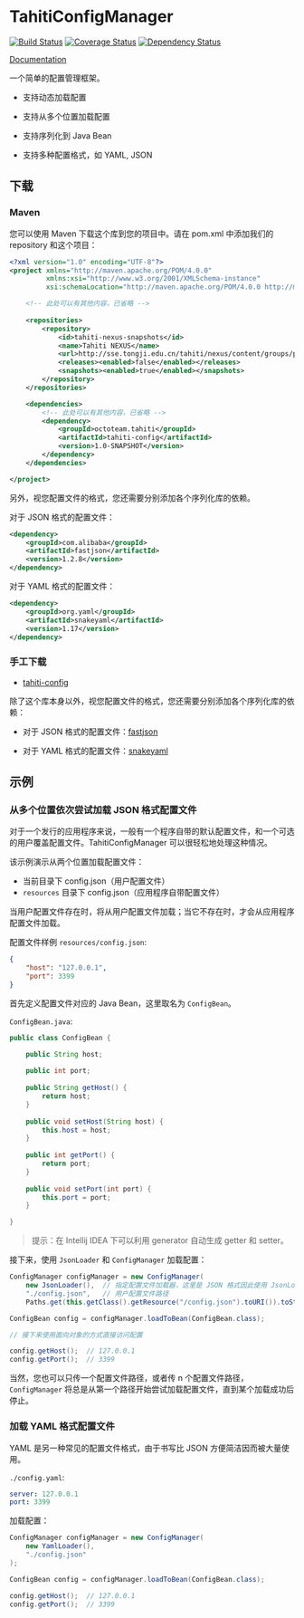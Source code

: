 # TahitiConfigManager

[![Build Status](https://travis-ci.org/SummerWish/TahitiConfigManager.svg?branch=master)](https://travis-ci.org/SummerWish/TahitiConfigManager)
[![Coverage Status](https://coveralls.io/repos/github/SummerWish/TahitiConfigManager/badge.svg?branch=master)](https://coveralls.io/github/SummerWish/TahitiConfigManager?branch=master)
[![Dependency Status](https://www.versioneye.com/user/projects/57091970fcd19a00415b1011/badge.svg)](https://www.versioneye.com/user/projects/57091970fcd19a00415b1011)

[Documentation](http://summerwish.github.io/TahitiConfigManager/)

一个简单的配置管理框架。

- 支持动态加载配置

- 支持从多个位置加载配置

- 支持序列化到 Java Bean

- 支持多种配置格式，如 YAML, JSON

## 下载

### Maven

您可以使用 Maven 下载这个库到您的项目中。请在 pom.xml 中添加我们的 repository 和这个项目：

```xml
<?xml version="1.0" encoding="UTF-8"?>
<project xmlns="http://maven.apache.org/POM/4.0.0"
         xmlns:xsi="http://www.w3.org/2001/XMLSchema-instance"
         xsi:schemaLocation="http://maven.apache.org/POM/4.0.0 http://maven.apache.org/xsd/maven-4.0.0.xsd">

    <!-- 此处可以有其他内容，已省略 -->
    
    <repositories>
        <repository>
            <id>tahiti-nexus-snapshots</id>
            <name>Tahiti NEXUS</name>
            <url>http://sse.tongji.edu.cn/tahiti/nexus/content/groups/public</url>
            <releases><enabled>false</enabled></releases>
            <snapshots><enabled>true</enabled></snapshots>
        </repository>
    </repositories>

    <dependencies>
        <!-- 此处可以有其他内容，已省略 -->
        <dependency>
            <groupId>octoteam.tahiti</groupId>
            <artifactId>tahiti-config</artifactId>
            <version>1.0-SNAPSHOT</version>
        </dependency>
    </dependencies>

</project>
```

另外，视您配置文件的格式，您还需要分别添加各个序列化库的依赖。

对于 JSON 格式的配置文件：

```xml
<dependency>
    <groupId>com.alibaba</groupId>
    <artifactId>fastjson</artifactId>
    <version>1.2.8</version>
</dependency>
```

对于 YAML 格式的配置文件：

```xml
<dependency>
    <groupId>org.yaml</groupId>
    <artifactId>snakeyaml</artifactId>
    <version>1.17</version>
</dependency>
```

### 手工下载

- [tahiti-config](http://sse.tongji.edu.cn/tahiti/nexus/service/local/repositories/public/content/octoteam/tahiti/tahiti-config/1.0-SNAPSHOT/tahiti-config-1.0-20160410.135849-2.jar)

除了这个库本身以外，视您配置文件的格式，您还需要分别添加各个序列化库的依赖：

- 对于 JSON 格式的配置文件：[fastjson](http://central.maven.org/maven2/com/alibaba/fastjson/1.2.8/fastjson-1.2.8.jar)

- 对于 YAML 格式的配置文件：[snakeyaml](http://central.maven.org/maven2/org/yaml/snakeyaml/1.17/snakeyaml-1.17.jar)

## 示例

### 从多个位置依次尝试加载 JSON 格式配置文件

对于一个发行的应用程序来说，一般有一个程序自带的默认配置文件，和一个可选的用户覆盖配置文件。TahitiConfigManager 可以很轻松地处理这种情况。

该示例演示从两个位置加载配置文件：

- 当前目录下 config.json（用户配置文件）
- `resources` 目录下 config.json（应用程序自带配置文件）

当用户配置文件存在时，将从用户配置文件加载；当它不存在时，才会从应用程序配置文件加载。

配置文件样例 `resources/config.json`:

```json
{
    "host": "127.0.0.1",
    "port": 3399
}
```

首先定义配置文件对应的 Java Bean，这里取名为 `ConfigBean`。

`ConfigBean.java`:

```java
public class ConfigBean {

    public String host;
    
    public int port;
    
    public String getHost() {
        return host;
    }
    
    public void setHost(String host) {
        this.host = host;
    }
    
    public int getPort() {
        return port;
    }
    
    public void setPort(int port) {
        this.port = port;
    }

}
```

> 提示：在 Intellij IDEA 下可以利用 generator 自动生成 getter 和 setter。

接下来，使用 `JsonLoader` 和 `ConfigManager` 加载配置：

```java
ConfigManager configManager = new ConfigManager(
    new JsonLoader(),  // 指定配置文件加载器，这里是 JSON 格式因此使用 JsonLoader
    "./config.json",   // 用户配置文件路径
    Paths.get(this.getClass().getResource("/config.json").toURI()).toString()  // 默认配置文件路径

ConfigBean config = configManager.loadToBean(ConfigBean.class);

// 接下来使用面向对象的方式直接访问配置

config.getHost();  // 127.0.0.1
config.getPort();  // 3399
```

当然，您也可以只传一个配置文件路径，或者传 n 个配置文件路径，`ConfigManager` 将总是从第一个路径开始尝试加载配置文件，直到某个加载成功后停止。

### 加载 YAML 格式配置文件

YAML 是另一种常见的配置文件格式，由于书写比 JSON 方便简洁因而被大量使用。

`./config.yaml`:

```yaml
server: 127.0.0.1
port: 3399
```

加载配置：

```java
ConfigManager configManager = new ConfigManager(
    new YamlLoader(),
    "./config.json"
);

ConfigBean config = configManager.loadToBean(ConfigBean.class);

config.getHost();  // 127.0.0.1
config.getPort();  // 3399
```
